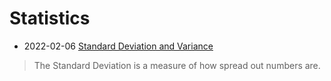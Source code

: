 # Statistics

- 2022-02-06 [Standard Deviation and Variance](https://www.mathsisfun.com/data/standard-deviation.html)
> The Standard Deviation is a measure of how spread out numbers are.